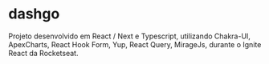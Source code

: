 # dashgo
Projeto desenvolvido em React / Next e Typescript, utilizando Chakra-UI, ApexCharts, React Hook Form, Yup, React Query, MirageJs, durante o Ignite React da Rocketseat.

